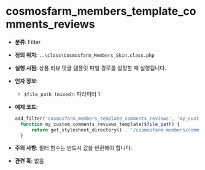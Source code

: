 # cosmosfarm_members_template_comments_reviews

- **분류**: Filter
- **정의 위치**: `..\class\Cosmosfarm_Members_Skin.class.php`
- **실행 시점**: 상품 리뷰 댓글 템플릿 파일 경로를 설정할 때 실행됩니다.
- **인자 정보**:
  - `$file_path (mixed)`: 파라미터 1
- **예제 코드**:

  ```php
  add_filter('cosmosfarm_members_template_comments_reviews', 'my_custom_comments_reviews_template');
    function my_custom_comments_reviews_template($file_path) {
        return get_stylesheet_directory() . '/cosmosfarm-members/comments-reviews.php';
    }
  ```

- **주의 사항**: 필터 함수는 반드시 값을 반환해야 합니다.
- **관련 훅**: 없음
